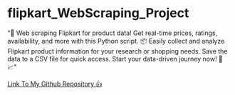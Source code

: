 # flipkart_WebScraping_Project
"🚀 Web scraping Flipkart for product data! Get real-time prices, ratings, availability, and more with this Python script. 📦 Easily collect and analyze Flipkart product information for your research or shopping needs. Save the data to a CSV file for quick access. Start your data-driven journey now! 🛒📈"

[Link To My Github Repository 👍](https://github.com/abhishekshah5486/flipkart_WebScraping_Project)
